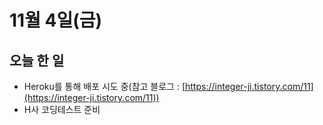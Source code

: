 # 11월 4일(금)

## 오늘 한 일
* Heroku를 통해 배포 시도 중(참고 블로그 : [https://integer-ji.tistory.com/11](https://integer-ji.tistory.com/11))
* H사 코딩테스트 준비